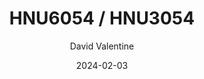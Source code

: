---
title: HNU6054 / HNU3054
author: David Valentine
date: 2024-02-03
description: |
  Atelier dans le cadre des programmes en humanités numériques et du DESS en édition numérique de l’Université de Montréal, donné par David Valentine. Architecture du Web (protocoles, ressources, représentation). Format RDF et syntaxes de sérialisation. Ontologie et vocabulaires. Langage d’interrogation SPARQL. Applications du Web sémantique et du Web de données.
---